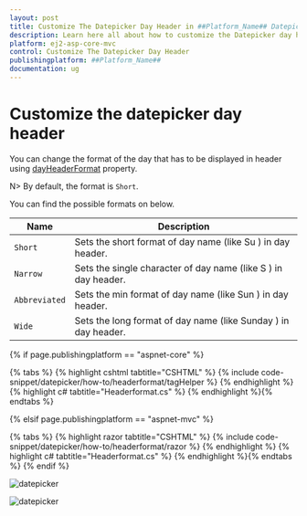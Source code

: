 ```yaml
---
layout: post
title: Customize The Datepicker Day Header in ##Platform_Name## Datepicker Component
description: Learn here all about how to customize the Datepicker day header in Syncfusion ##Platform_Name## Datepicker component of Syncfusion Essential JS 2 and more.
platform: ej2-asp-core-mvc
control: Customize The Datepicker Day Header
publishingplatform: ##Platform_Name##
documentation: ug
---
```



# Customize the datepicker day header

You can change the format of the day that has to be displayed in header using [dayHeaderFormat](https://help.syncfusion.com/cr/aspnetcore-js2/Syncfusion.EJ2.Calendars.DatePicker.html#Syncfusion_EJ2_Calendars_DatePicker_DayHeaderFormat) property.

N> By default, the format is `Short`.

You can find the possible formats on below.

| **Name** | **Description** |
|------|---------------------|
| `Short` | Sets the short format of day name (like Su ) in day header. |
| `Narrow` | Sets the single character of day name (like S ) in day header. |
| `Abbreviated` | Sets the min format of day name (like Sun ) in day header. |
| `Wide` | Sets the long format of day name (like Sunday ) in day header. |

{% if page.publishingplatform == "aspnet-core" %}

{% tabs %}
{% highlight cshtml tabtitle="CSHTML" %}
{% include code-snippet/datepicker/how-to/headerformat/tagHelper %}
{% endhighlight %}
{% highlight c# tabtitle="Headerformat.cs" %}
{% endhighlight %}{% endtabs %}

{% elsif page.publishingplatform == "aspnet-mvc" %}

{% tabs %}
{% highlight razor tabtitle="CSHTML" %}
{% include code-snippet/datepicker/how-to/headerformat/razor %}
{% endhighlight %}
{% highlight c# tabtitle="Headerformat.cs" %}
{% endhighlight %}{% endtabs %}
{% endif %}


![datepicker](../images/narrow.png)

![datepicker](../images/abbreviated.png)